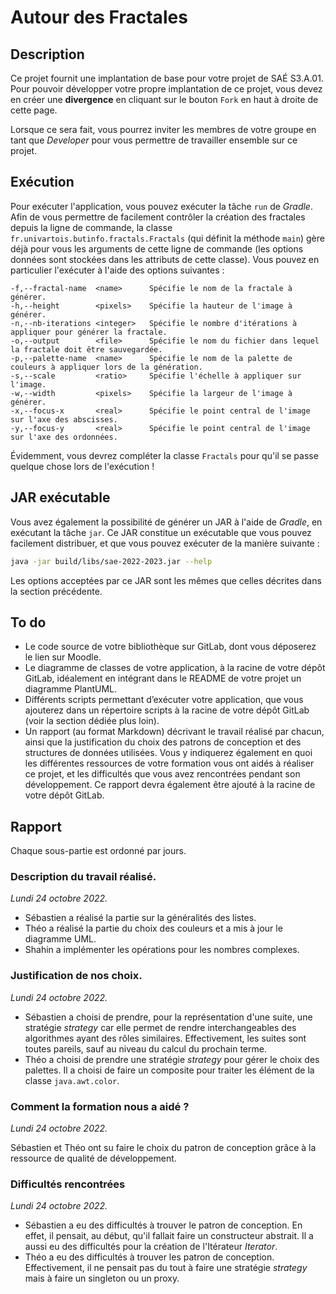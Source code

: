 # Autour des Fractales

## Description

Ce projet fournit une implantation de base pour votre projet de SAÉ S3.A.01.
Pour pouvoir développer votre propre implantation de ce projet, vous devez
en créer une **divergence** en cliquant sur le bouton `Fork` en haut à droite
de cette page.

Lorsque ce sera fait, vous pourrez inviter les membres de votre groupe en tant
que *Developer* pour vous permettre de travailler ensemble sur ce projet.

## Exécution

Pour exécuter l'application, vous pouvez exécuter la tâche `run` de *Gradle*.
Afin de vous permettre de facilement contrôler la création des fractales depuis
la ligne de commande, la classe `fr.univartois.butinfo.fractals.Fractals` (qui
définit la méthode `main`) gère déjà pour vous les arguments de cette ligne
de commande (les options données sont stockées dans les attributs de cette
classe).
Vous pouvez en particulier l'exécuter à l'aide des options suivantes :

```
-f,--fractal-name  <name>      Spécifie le nom de la fractale à générer.
-h,--height        <pixels>    Spécifie la hauteur de l'image à générer.
-n,--nb-iterations <integer>   Spécifie le nombre d'itérations à appliquer pour générer la fractale.
-o,--output        <file>      Spécifie le nom du fichier dans lequel la fractale doit être sauvegardée.
-p,--palette-name  <name>      Spécifie le nom de la palette de couleurs à appliquer lors de la génération.
-s,--scale         <ratio>     Spécifie l'échelle à appliquer sur l'image.
-w,--width         <pixels>    Spécifie la largeur de l'image à générer.
-x,--focus-x       <real>      Spécifie le point central de l'image sur l'axe des abscisses.
-y,--focus-y       <real>      Spécifie le point central de l'image sur l'axe des ordonnées.
```

Évidemment, vous devrez compléter la classe `Fractals` pour qu'il se passe
quelque chose lors de l'exécution !

## JAR exécutable

Vous avez également la possibilité de générer un JAR à l'aide de *Gradle*, en
exécutant la tâche `jar`.
Ce JAR constitue un exécutable que vous pouvez facilement distribuer, et que
vous pouvez exécuter de la manière suivante :

```bash
java -jar build/libs/sae-2022-2023.jar --help
```

Les options acceptées par ce JAR sont les mêmes que celles décrites dans la
section précédente.

## To do 
- Le code source de votre bibliothèque sur GitLab, dont vous déposerez le lien sur Moodle.
- Le diagramme de classes de votre application, à la racine de votre dépôt GitLab, idéalement en
intégrant dans le README de votre projet un diagramme PlantUML.
- Différents scripts permettant d’exécuter votre application, que vous ajouterez dans un répertoire
scripts à la racine de votre dépôt GitLab (voir la section dédiée plus loin).
- Un rapport (au format Markdown) décrivant le travail réalisé par chacun, ainsi que la justification
du choix des patrons de conception et des structures de données utilisées. Vous y indiquerez
également en quoi les différentes ressources de votre formation vous ont aidés à réaliser ce
projet, et les difficultés que vous avez rencontrées pendant son développement. Ce rapport
devra également être ajouté à la racine de votre dépôt GitLab.

## Rapport

Chaque sous-partie est ordonné par jours.

### Description du travail réalisé.

*Lundi 24 octobre 2022.*

- Sébastien a réalisé la partie sur la généralités des listes.
- Théo a réalisé la partie du choix des couleurs et a mis à jour le diagramme UML.
- Shahin a implémenter les opérations pour les nombres complexes.

### Justification de nos choix.

*Lundi 24 octobre 2022.*

- Sébastien a choisi de prendre, pour la représentation d'une suite, une stratégie *strategy* car elle permet de rendre interchangeables des algorithmes ayant des rôles similaires. Effectivement, les suites sont toutes pareils, sauf au niveau du calcul du prochain terme.
- Théo a choisi de prendre une stratégie *strategy* pour gérer le choix des palettes. Il a choisi de faire un composite pour traiter les élément de la classe `java.awt.color`.

### Comment la formation nous a aidé ?

*Lundi 24 octobre 2022.*

Sébastien et Théo ont su faire le choix du patron de conception grâce à la ressource de qualité de développement.

### Difficultés rencontrées

*Lundi 24 octobre 2022.*

- Sébastien a eu des difficultés à trouver le patron de conception. En effet, il pensait, au début, qu'il fallait faire un constructeur abstrait. Il a aussi eu des difficultés pour la création de l'Itérateur *Iterator*.
- Théo a eu des difficultés à trouver les patron de conception. Effectivement, il ne pensait pas du tout à faire une stratégie *strategy* mais à faire un singleton ou un proxy.
